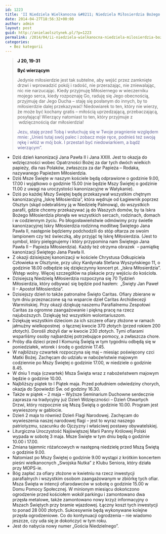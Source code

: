```yaml
---
id: 1223
title: 'II Niedziela Wielkanocna &#8211; Niedziela Miłosierdzia Bożego'
date: 2014-04-27T18:56:32+00:00
author: admin
layout: post
guid: http://anielaolsztynek.pl/?p=1223
permalink: /2014/04/ii-niedziela-wielkanocna-niedziela-milosierdzia-bozego-4/
categories:
  - Bez kategorii
---
```

> <span style="color: #000000;"><strong>J 20, 19-31</strong></span>
> 
> <span style="color: #000000;"><strong>Być wierzącym</strong></span>
> 
> Jedynie miłosierdzie jest tak subtelne, aby wejść przez zamknięte drzwi i wprowadzić pokój i radość, nie przerażając, nie zniewalając, nic nie narzucając. Kiedy przyjmuję Miłosiernego w wieczerniku mojego serca, kiedy rozpoznaję Go, raduję się Jego obecnością, przyjmuję dar Jego Ducha &#8211; staję się posłanym do innych, by to miłosierdzie dalej przekazywać! Niedowiarek to ten, który nie wierzy, że może być kochany gratis &#8211; miłością uprzedzającą, przebaczającą, posyłającą! Wierzący natomiast to ten, który przyjmuje z  wdzięcznością dar miłosierdzia!
> 
> <span style="color: #666699;">Jezu, staję przed Tobą i wsłuchuję się w Twoje pragnienie względem mnie: &#8222;Unieś tutaj swój palec i zobacz moje ręce, podnieś też swoją rękę i włóż w mój bok. I przestań być niedowiarkiem, a bądź wierzącym&#8221;. </span>

  * Dziś dzień kanonizacji Jana Pawła II i Jana XXIII. Jest to okazja do wdzięczności wobec Opatrzności Bożej za dar tych dwóch wielkich papieży, dla nas Polaków, zwłaszcza za dar Papieża &#8211; Rodaka, nazywanego Papieżem Miłosierdzia.
  * Dziś Msze Święte w naszym kościele będą odprawione o godzinie 9.00, 17.00 i wyjątkowo o godzinie 15.00 (nie będzie Mszy Świętej o godzinie 11.00 z uwagi na uroczystości kanonizacyjne w Watykanie).
  * Dziś po każdej Mszy Świętej będę przekazywał wszystkim chętnym kanonizacyjną &#8222;Iskrę Miłosierdzia&#8221;, która wędruje od Łagiewnik poprzez Olsztyn (skąd odebraliśmy ją w Niedzielę Palmową), do wszystkich parafii, gdzie chcemy przekazywać ją do Waszych domów, by ta Iskra Bożego Miłosierdzia płonęła we wszystkich sercach, rodzinach, domach i w codziennym życiu. Po błogosławieństwie odmówimy przy świetle kanonizacyjnej Iskry Miłosierdzia rodzinną modlitwę Świętego Jana Pawła II, następnie będziemy podchodzili do stóp ołtarza ze swoim lampionem czy też świeczką, aby przyjąć tę Iskrę Miłosierdzia. (Jest to symbol, który pielęgnujemy i który przypomina nam Świętego Jana Pawła II &#8211; Papieża Miłosierdzia). Każdy też otrzyma obrazek  &#8211; pamiątkę kanonizacji Świętego Jana Pawła II.
  * Z okazji dzisiejszej kanonizacji w kościele Chrystusa Odkupiciela Człowieka w Olsztynie, przy ulicy Kardynała Stefana Wyszyńskiego 11, o godzinie 18.00 odbędzie się dziękczynny koncert pt. &#8222;Iskra Miłosierdzia&#8221;. Wstęp wolny. Więcej szczegółów na plakacie przy wejściu do kościoła.
  * Dzisiejszą Niedzielą Miłosierdzia rozpoczyna się 70 Tydzień Miłosierdzia, który odbywać się będzie pod hasłem:  &#8222;Święty Jan Paweł II &#8211; Apostoł Miłosierdzia&#8221;.
  * Dzisiejszy dzień to także patronalne Święto Caritas. Ofiary zbierane w tym dniu przeznaczone są na wsparcie dzieł Caritas Archidiecezji Warmińskiej. Przy okazji dziękuję naszemu Parafialnemu Zespołowi Caritas za ogromne zaangażowanie i piękną pracę na rzecz najuboższych. Dziękuję też wszystkim wolontariuszom.
  * Dziękuję wszystkim dzieciom za ich szczere ofiary złożone w ramach jałmużny wielkopostnej  o łącznej kwocie 370 złotych (przed rokiem 200 złotych). Dorośli złożyli dar w kwocie 230 złotych. Tymi ofiarami wsparliśmy osoby najbardziej potrzebujące pomocy, a zwłaszcza chore.
  * Próby dla dzieci przed I Komunią Świętą w tym tygodniu odbędą się w poniedziałek, wtorek i środę o godzinie 17.45.
  * W najbliższy czwartek rozpoczyna się maj &#8211; miesiąc poświęcony czci Matki Bożej. Zachęcam do udziału w nabożeństwie majowym codziennie po Mszy Świętej o godzinie 17.00, w niedziele o godzinie 8.45.
  * W dniu 1 maja (czwartek) Msza Święta wraz z nabożeństwem majowym będzie o godzinie 10.00.
  * Najbliższy piątek to I Piątek maja. Przed południem odwiedziny chorych, okazja do Spowiedzi Św. od godziny 16.30.
  * Także w piątek &#8211; 2 maja &#8211; Wyższe Seminarium Duchowne serdecznie zaprasza na tradycyjny już Dzień Wdzięczności &#8211; Dzień Otwartych Drzwi, który rozpocznie się Mszą Świętą o godzinie 10.00. Program jest wywieszony w gablocie.
  * Dzień 2 maja to również Dzień Flagi Narodowej. Zachęcam do wywieszenia naszej narodowej flagi &#8211; jest to wyraz naszego patriotyzmu, szacunku do Ojczyzny i właściwej postawy obywatelskiej.
  * Liturgiczna Uroczystość Najświętszej Marii Panny Królowej Polski wypada w sobotę 3 maja. Msze Święte w tym dniu będą o godzinie 10.00 i 17.00.
  * Zmiana tajemnic różańcowych w następną niedzielę przed Mszą Świętą o godzinie 9.00.
  * Natomiast po Mszy Świętej o godzinie 9.00 wystąpi z krótkim koncertem pieśni wielkanocnych &#8222;Swojska Nutka&#8221; z Klubu Seniora, który działa przy MOPS-ie.
  * Bóg zapłać za ofiary złożone w kwietniu na rzecz inwestycji parafialnych i wszystkim osobom zaangażowanym w zbiórkę tych ofiar. Msza Święta w intencji ofiarodawców w sobotę o godzinie 15.00 w Domu Pomocy Społecznej. W minionym miesiącu dokończono ogrodzenie przed kościołem wokół parkingu i zamontowano dwa przęsła metalowe, także zamontowano nowy krzyż informacyjny o Mszach Świętych przy bramie wjazdowej. Łączny koszt tych inwestycji to ponad 28 000 złotych. Sukcesywnie będą wykonywane kolejne przęsła ogrodzeniowe. Co do kontynuacji ogrodzenia &#8211; nie wiadomo jeszcze, czy uda się je dokończyć w tym roku.
  * Jest do nabycia nowy numer &#8222;Gościa Niedzielnego&#8221;.